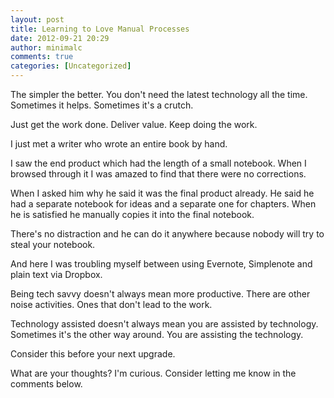 ```yaml
---
layout: post
title: Learning to Love Manual Processes
date: 2012-09-21 20:29
author: minimalc
comments: true
categories: [Uncategorized]
---
```

The simpler the better. You don't need the latest technology all the time. Sometimes it helps. Sometimes it's a crutch.

Just get the work done. Deliver value. Keep doing the work.

I just met a writer who wrote an entire book by hand.

I saw the end product which had the length of a small notebook. When I browsed through it I was amazed to find that there were no corrections.

When I asked him why he said it was the final product already. He said he had a separate notebook for ideas and a separate one for chapters. When he is satisfied he manually copies it into the final notebook.

There's no distraction and he can do it anywhere because nobody will try to steal your notebook.

And here I was troubling myself between using Evernote, Simplenote and plain text via Dropbox.

Being tech savvy doesn't always mean more productive. There are other noise activities. Ones that don't lead to the work.

Technology assisted doesn't always mean you are assisted by technology. Sometimes it's the other way around. You are assisting the technology.

Consider this before your next upgrade.

What are your thoughts? I'm curious. Consider letting me know in the comments below.
